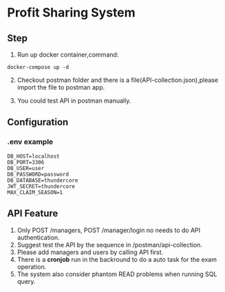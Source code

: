 # Profit Sharing System

## Step
1. Run up docker container,command:
```
docker-compose up -d
```

2. Checkout postman folder and there is a file(API-collection.json),please import the file to postman app.

3. You could test API in postman manually.

## Configuration
### .env example
```
DB_HOST=localhost
DB_PORT=3306
DB_USER=user
DB_PASSWORD=password
DB_DATABASE=thundercore
JWT_SECRET=thundercore
MAX_CLAIM_SEASON=1
```

## API Feature
1. Only POST /managers, POST /manager/login no needs to do API authentication.
2. Suggest test the API by the sequence in /postman/api-collection.
3. Please add managers and users by calling API first.  
4. There is a **cronjob** run in the backround to do a auto task for the exam operation.
5. The system also consider phantom READ problems when running SQL query.